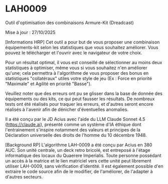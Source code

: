 # LAH0009
Outil d'optimisation des combinaisons Armure-Kit (Dreadcast)

Mise à jour : 27/10/2025

[Informations HRP]
Cet outil a pour but de vous proposer une combinaison équipements-kit selon les statistiques que vous souhaitez améliorer. Vous pouvez le télécharger et l'ouvrir avec le navigateur de votre choix.

Pour un résultat optimal, il vous est conseillé de sélectionner au moins deux statistiques à optimiser, même vous si vous souhaitez n'en améliorer qu'une; cela permettra à l'algorithme de vous proposer des bonus en statistiques "collatéraux" utiles votre style de jeu (Ex : Force en priorité "Maximale" et Agilité en priorité "Basse").

Veuillez noter que des erreurs ont pu se glisser dans la base de donnée des équipements ou des kits, ce qui peut fausser les résultats. De nombreux tests ont été réalisés pour traquer les erreurs, et d'autres seront encore réalisés à l'avenir afin de dénicher d'éventuelles anomalies.

Il a été conçu par le JD Acius avec l'aide du LLM Claude Sonnet 4.5 (https://claude.ai), présenté comme un système d'IA éthique dont l'entrainement s'inspire notamment des valeurs et principes de la Déclaration universelle des droits de l'homme du 10 décembre 1948.

[Background RP]
L'algorithme LAH-0009 a été conçu par Acius en 380 AUC. Son unité centrale, un deck retro bricolé, est entreposé à l'étage informatique des locaux du Quaerere Imperialis. Toute personne possédant un accès à la matrice et le lien matriciel vers cette unité peut librement utiliser LAH-0009, sans vérification d'identité. Il est également possible d'en extraire le code source afin de le modifier, de l'améliorer, de l'adapter à d'autres secteurs.
